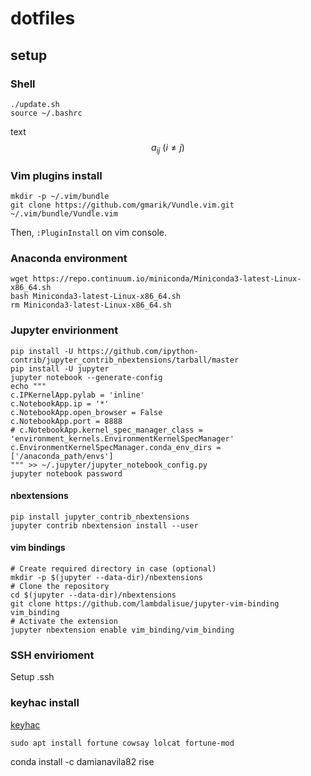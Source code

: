 # dotfiles

## setup
### Shell
```
./update.sh
source ~/.bashrc
```

text
$$a_{ij} \ (i \neq j)$$


### Vim plugins install
```
mkdir -p ~/.vim/bundle
git clone https://github.com/gmarik/Vundle.vim.git ~/.vim/bundle/Vundle.vim
```

Then, `:PluginInstall` on vim console.

### Anaconda environment
```
wget https://repo.continuum.io/miniconda/Miniconda3-latest-Linux-x86_64.sh
bash Miniconda3-latest-Linux-x86_64.sh
rm Miniconda3-latest-Linux-x86_64.sh
```

### Jupyter envirionment
```
pip install -U https://github.com/ipython-contrib/jupyter_contrib_nbextensions/tarball/master
pip install -U jupyter
jupyter notebook --generate-config
echo """
c.IPKernelApp.pylab = 'inline'
c.NotebookApp.ip = '*'
c.NotebookApp.open_browser = False
c.NotebookApp.port = 8888
# c.NotebookApp.kernel_spec_manager_class = 'environment_kernels.EnvironmentKernelSpecManager'
c.EnvironmentKernelSpecManager.conda_env_dirs = ['/anaconda_path/envs']
""" >> ~/.jupyter/jupyter_notebook_config.py
jupyter notebook password
```

#### nbextensions
```
pip install jupyter_contrib_nbextensions
jupyter contrib nbextension install --user
```

#### vim bindings
```
# Create required directory in case (optional)
mkdir -p $(jupyter --data-dir)/nbextensions
# Clone the repository
cd $(jupyter --data-dir)/nbextensions
git clone https://github.com/lambdalisue/jupyter-vim-binding vim_binding
# Activate the extension
jupyter nbextension enable vim_binding/vim_binding
```

### SSH envirioment
Setup .ssh

### keyhac install
<a href='https://sites.google.com/site/craftware/keyhac-en'>keyhac</a>

```
sudo apt install fortune cowsay lolcat fortune-mod
```

conda install -c damianavila82 rise
